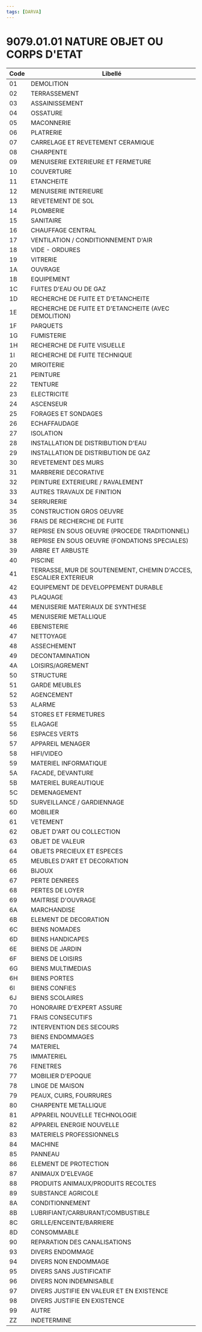 ```yaml
---
tags: [DARVA]
---
```


# 9079.01.01 NATURE OBJET OU CORPS D'ETAT

<!-- title: Liste des codes DARVA -->

| Code | Libellé                                                          |
|------|------------------------------------------------------------------|
| 01   | DEMOLITION                                                       |
| 02   | TERRASSEMENT                                                     |
| 03   | ASSAINISSEMENT                                                   |
| 04   | OSSATURE                                                         |
| 05   | MACONNERIE                                                       |
| 06   | PLATRERIE                                                        |
| 07   | CARRELAGE ET REVETEMENT CERAMIQUE                                |
| 08   | CHARPENTE                                                        |
| 09   | MENUISERIE EXTERIEURE ET FERMETURE                               |
| 10   | COUVERTURE                                                       |
| 11   | ETANCHEITE                                                       |
| 12   | MENUISERIE INTERIEURE                                            |
| 13   | REVETEMENT DE SOL                                                |
| 14   | PLOMBERIE                                                        |
| 15   | SANITAIRE                                                        |
| 16   | CHAUFFAGE CENTRAL                                                |
| 17   | VENTILATION / CONDITIONNEMENT D'AIR                              |
| 18   | VIDE - ORDURES                                                   |
| 19   | VITRERIE                                                         |
| 1A   | OUVRAGE                                                          |
| 1B   | EQUIPEMENT                                                       |
| 1C   | FUITES D'EAU OU DE GAZ                                           |
| 1D   | RECHERCHE DE FUITE ET D'ETANCHEITE                               |
| 1E   | RECHERCHE DE FUITE ET D'ETANCHEITE (AVEC DEMOLITION)             |
| 1F   | PARQUETS                                                         |
| 1G   | FUMISTERIE                                                       |
| 1H   | RECHERCHE DE FUITE VISUELLE                                      |
| 1I   | RECHERCHE DE FUITE TECHNIQUE                                     |
| 20   | MIROITERIE                                                       |
| 21   | PEINTURE                                                         |
| 22   | TENTURE                                                          |
| 23   | ELECTRICITE                                                      |
| 24   | ASCENSEUR                                                        |
| 25   | FORAGES ET SONDAGES                                              |
| 26   | ECHAFFAUDAGE                                                     |
| 27   | ISOLATION                                                        |
| 28   | INSTALLATION DE DISTRIBUTION D'EAU                               |
| 29   | INSTALLATION DE DISTRIBUTION DE GAZ                              |
| 30   | REVETEMENT DES MURS                                              |
| 31   | MARBRERIE DECORATIVE                                             |
| 32   | PEINTURE EXTERIEURE / RAVALEMENT                                 |
| 33   | AUTRES TRAVAUX DE FINITION                                       |
| 34   | SERRURERIE                                                       |
| 35   | CONSTRUCTION GROS OEUVRE                                         |
| 36   | FRAIS DE RECHERCHE DE FUITE                                      |
| 37   | REPRISE EN SOUS OEUVRE (PROCEDE TRADITIONNEL)                    |
| 38   | REPRISE EN SOUS OEUVRE (FONDATIONS SPECIALES)                    |
| 39   | ARBRE ET ARBUSTE                                                 |
| 40   | PISCINE                                                          |
| 41   | TERRASSE, MUR DE SOUTENEMENT, CHEMIN D'ACCES, ESCALIER EXTERIEUR |
| 42   | EQUIPEMENT DE DEVELOPPEMENT DURABLE                              |
| 43   | PLAQUAGE                                                         |
| 44   | MENUISERIE MATERIAUX DE SYNTHESE                                 |
| 45   | MENUISERIE METALLIQUE                                            |
| 46   | EBENISTERIE                                                      |
| 47   | NETTOYAGE                                                        |
| 48   | ASSECHEMENT                                                      |
| 49   | DECONTAMINATION                                                  |
| 4A   | LOISIRS/AGREMENT                                                 |
| 50   | STRUCTURE                                                        |
| 51   | GARDE MEUBLES                                                    |
| 52   | AGENCEMENT                                                       |
| 53   | ALARME                                                           |
| 54   | STORES ET FERMETURES                                             |
| 55   | ELAGAGE                                                          |
| 56   | ESPACES VERTS                                                    |
| 57   | APPAREIL MENAGER                                                 |
| 58   | HIFI/VIDEO                                                       |
| 59   | MATERIEL INFORMATIQUE                                            |
| 5A   | FACADE, DEVANTURE                                                |
| 5B   | MATERIEL BUREAUTIQUE                                             |
| 5C   | DEMENAGEMENT                                                     |
| 5D   | SURVEILLANCE / GARDIENNAGE                                       |
| 60   | MOBILIER                                                         |
| 61   | VETEMENT                                                         |
| 62   | OBJET D'ART OU COLLECTION                                        |
| 63   | OBJET DE VALEUR                                                  |
| 64   | OBJETS PRECIEUX ET ESPECES                                       |
| 65   | MEUBLES D'ART ET DECORATION                                      |
| 66   | BIJOUX                                                           |
| 67   | PERTE DENREES                                                    |
| 68   | PERTES DE LOYER                                                  |
| 69   | MAITRISE D'OUVRAGE                                               |
| 6A   | MARCHANDISE                                                      |
| 6B   | ELEMENT DE DECORATION                                            |
| 6C   | BIENS NOMADES                                                    |
| 6D   | BIENS HANDICAPES                                                 |
| 6E   | BIENS DE JARDIN                                                  |
| 6F   | BIENS DE LOISIRS                                                 |
| 6G   | BIENS MULTIMEDIAS                                                |
| 6H   | BIENS PORTES                                                     |
| 6I   | BIENS CONFIES                                                    |
| 6J   | BIENS SCOLAIRES                                                  |
| 70   | HONORAIRE D'EXPERT ASSURE                                        |
| 71   | FRAIS CONSECUTIFS                                                |
| 72   | INTERVENTION DES SECOURS                                         |
| 73   | BIENS ENDOMMAGES                                                 |
| 74   | MATERIEL                                                         |
| 75   | IMMATERIEL                                                       |
| 76   | FENETRES                                                         |
| 77   | MOBILIER D'EPOQUE                                                |
| 78   | LINGE DE MAISON                                                  |
| 79   | PEAUX, CUIRS, FOURRURES                                          |
| 80   | CHARPENTE METALLIQUE                                             |
| 81   | APPAREIL NOUVELLE TECHNOLOGIE                                    |
| 82   | APPAREIL ENERGIE NOUVELLE                                        |
| 83   | MATERIELS PROFESSIONNELS                                         |
| 84   | MACHINE                                                          |
| 85   | PANNEAU                                                          |
| 86   | ELEMENT DE PROTECTION                                            |
| 87   | ANIMAUX D'ELEVAGE                                                |
| 88   | PRODUITS ANIMAUX/PRODUITS RECOLTES                               |
| 89   | SUBSTANCE AGRICOLE                                               |
| 8A   | CONDITIONNEMENT                                                  |
| 8B   | LUBRIFIANT/CARBURANT/COMBUSTIBLE                                 |
| 8C   | GRILLE/ENCEINTE/BARRIERE                                         |
| 8D   | CONSOMMABLE                                                      |
| 90   | REPARATION DES CANALISATIONS                                     |
| 93   | DIVERS ENDOMMAGE                                                 |
| 94   | DIVERS NON ENDOMMAGE                                             |
| 95   | DIVERS SANS JUSTIFICATIF                                         |
| 96   | DIVERS NON INDEMNISABLE                                          |
| 97   | DIVERS JUSTIFIE EN VALEUR ET EN EXISTENCE                        |
| 98   | DIVERS JUSTIFIE EN EXISTENCE                                     |
| 99   | AUTRE                                                            |
| ZZ   | INDETERMINE                                                      |
